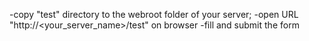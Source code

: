 
-copy "test" directory to the webroot folder of your server;
-open URL "http://<your_server_name>/test" on browser
-fill and submit the form
